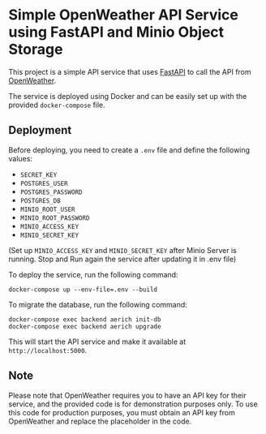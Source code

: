 # Simple OpenWeather API Service using FastAPI and Minio Object Storage

This project is a simple API service that uses [FastAPI](https://fastapi.tiangolo.com/) to call the API from [OpenWeather](https://openweathermap.org/). 

The service is deployed using Docker and can be easily set up with the provided `docker-compose` file. 

## Deployment

Before deploying, you need to create a `.env` file and define the following values:
- `SECRET_KEY`
- `POSTGRES_USER`
- `POSTGRES_PASSWORD`
- `POSTGRES_DB`
- `MINIO_ROOT_USER`
- `MINIO_ROOT_PASSWORD`
- `MINIO_ACCESS_KEY`
- `MINIO_SECRET_KEY`

(Set up `MINIO_ACCESS_KEY` and `MINIO_SECRET_KEY` after Minio Server is running. Stop and Run again the service after updating it in .env file)

To deploy the service, run the following command:

```
docker-compose up --env-file=.env --build
```

To migrate the database, run the following command:

```
docker-compose exec backend aerich init-db
docker-compose exec backend aerich upgrade
```

This will start the API service and make it available at `http://localhost:5000`.

## Note

Please note that OpenWeather requires you to have an API key for their service, and the provided code is for demonstration purposes only. To use this code for production purposes, you must obtain an API key from OpenWeather and replace the placeholder in the code.
